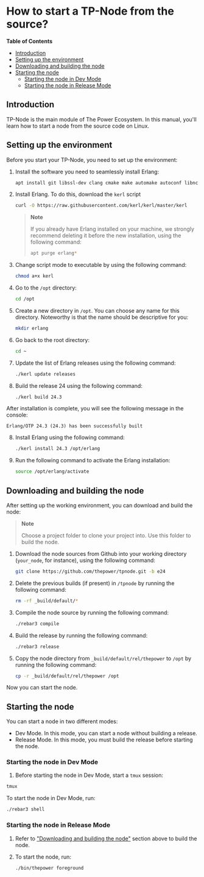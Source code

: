 # How to start a TP-Node from the source?

**Table of Contents**

   - [Introduction](#introduction)
   - [Setting up the environment](#setting-up-the-environment)
   - [Downloading and building the node](#downloading-and-building-the-node)
   - [Starting the node](#starting-the-node)
      - [Starting the node in Dev Mode](#starting-the-node-in-dev-mode)
      - [Starting the node in Release Mode](#starting-the-node-in-release-mode)

## Introduction

TP-Node is the main module of The Power Ecosystem. In this manual, you'll learn how to start a node from the source code on Linux.

## Setting up the environment

Before you start your TP-Node, you need to set up the environment:

1. Install the software you need to seamlessly install Erlang:

   ```bash
   apt install git libssl-dev clang cmake make automake autoconf libncurses5-dev gcc g++
   ```

2. Install Erlang. To do this, download the `kerl` script

   ```bash
   curl -O https://raw.githubusercontent.com/kerl/kerl/master/kerl
   ```
   > **Note**
   >
   > If you already have Erlang installed on your machine, we strongly recommend deleting it before the new installation, using the following command:
   >
   > ```bash
   > apt purge erlang*
   > ```

3. Change script mode to executable by using the following command:

   ```bash
   chmod a+x kerl
   ```

4. Go to the `/opt` directory:

   ```bash
   cd /opt
   ```

5. Create a new directory in `/opt`. You can choose any name for this directory. Noteworthy is that the name should be descriptive for you:

   ```bash
   mkdir erlang
   ```

6. Go back to the root directory:

   ```bash
   cd ~
   ```

7. Update the list of Erlang releases using the following command:

   ```bash
   ./kerl update releases
   ```

8. Build the release 24 using the following command:

   ```bash
   ./kerl build 24.3
   ```

After installation is complete, you will see the following message in the console:

   ```text
   Erlang/OTP 24.3 (24.3) has been successfully built
   ```

8. Install Erlang using the following command:

   ```bash
   ./kerl install 24.3 /opt/erlang
   ```

9. Run the following command to activate the Erlang installation:

   ```bash
   source /opt/erlang/activate
   ```

## Downloading and building the node

After setting up the working environment, you can download and build the node:

> **Note**
> 
> Choose a project folder to clone your project into. Use this folder to build the node.

1. Download the node sources from Github into your working directory (`your_node`, for instance), using the following command:

   ```bash
   git clone https://github.com/thepower/tpnode.git -b e24
   ```

2. Delete the previous builds (if present) in `/tpnode` by running the following command:

   ```bash
   rm -rf _build/default/*
   ```

3. Compile the node source by running the following command:

   ```bash
   ./rebar3 compile
   ```
4. Build the release by running the following command:

   ```bash
   ./rebar3 release
   ```

5. Copy the node directory from `_build/default/rel/thepower` to `/opt` by running the following command:

   ```bash
   cp -r _build/default/rel/thepower /opt
   ```

Now you can start the node.

## Starting the node

You can start a node in two different modes:

- Dev Mode. In this mode, you can start a node without building a release.
- Release Mode. In this mode, you must build the release before starting the node.

### Starting the node in Dev Mode

1. Before starting the node in Dev Mode, start a `tmux` session:

```bash
tmux
```

To start the node in Dev Mode, run:

```bash
./rebar3 shell
```
### Starting the node in Release Mode

1. Refer to ["Downloading and building the node"](#downloading-and-building-the-node) section above to build the node.
2. To start the node, run:

   ```bash
   ./bin/thepower foreground
   ```
